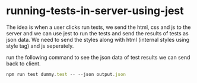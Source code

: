 # running-tests-in-server-using-jest

The idea is when a user clicks run tests, we send the html, css and js to the server and we can use jest to run the tests and send the results of tests as json data.
We need to send the styles along with html (internal styles using style tag) and js seperately.

run the following command to see the json data of test results we can send back to client.
```js
npm run test dummy.test -- --json output.json
```
